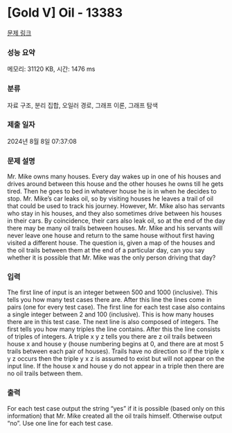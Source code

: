 # [Gold V] Oil - 13383 

[문제 링크](https://www.acmicpc.net/problem/13383) 

### 성능 요약

메모리: 31120 KB, 시간: 1476 ms

### 분류

자료 구조, 분리 집합, 오일러 경로, 그래프 이론, 그래프 탐색

### 제출 일자

2024년 8월 8일 07:37:08

### 문제 설명

<p>Mr. Mike owns many houses. Every day wakes up in one of his houses and drives around between this house and the other houses he owns till he gets tired. Then he goes to bed in whatever house he is in when he decides to stop. Mr. Mike’s car leaks oil, so by visiting houses he leaves a trail of oil that could be used to track his journey. However, Mr. Mike also has servants who stay in his houses, and they also sometimes drive between his houses in their cars. By coincidence, their cars also leak oil, so at the end of the day there may be many oil trails between houses. Mr. Mike and his servants will never leave one house and return to the same house without first having visited a different house. The question is, given a map of the houses and the oil trails between them at the end of a particular day, can you say whether it is possible that Mr. Mike was the only person driving that day?</p>

<p> </p>

### 입력 

 <p>The first line of input is an integer between 500 and 1000 (inclusive). This tells you how many test cases there are. After this line the lines come in pairs (one for every test case). The first line for each test case also contains a single integer between 2 and 100 (inclusive). This is how many houses there are in this test case. The next line is also composed of integers. The first tells you how many triples the line contains. After this the line consists of triples of integers. A triple x y z tells you there are z oil trails between house x and house y (house numbering begins at 0, and there are at most 5 trails between each pair of houses). Trails have no direction so if the triple x y z occurs then the triple y x z is assumed to exist but will not appear on the input line. If the house x and house y do not appear in a triple then there are no oil trails between them.</p>

### 출력 

 <p>For each test case output the string “yes” if it is possible (based only on this information) that Mr. Mike created all the oil trails himself. Otherwise output “no”. Use one line for each test case.</p>

